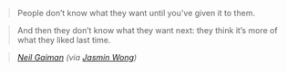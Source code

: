 > People don’t know what they want until you’ve given it to them.

> And then they don’t know what they want next: they think it’s more of what they liked last time.

> <cite>[Neil Gaiman][ng] (via [Jasmin Wong][jw])</cite>

[ng]: http://neil-gaiman.tumblr.com/post/20439013505/do-you-ever-feel-pressured-by-the-changing-desires-of
[jw]: http://notes.byjasm.in/74